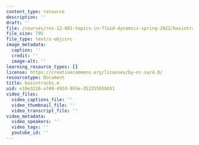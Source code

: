 ```yaml
---
content_type: resource
description: ''
draft: ''
file: /courses/res-12-001-topics-in-fluid-dynamics-spring-2022/basintracks.m
file_size: 795
file_type: text/x-objcsrc
image_metadata:
  caption: ''
  credit: ''
  image-alt: ''
learning_resource_types: []
license: https://creativecommons.org/licenses/by-nc-sa/4.0/
resourcetype: Document
title: basintracks.m
uid: e18e3226-a749-492d-955e-35225595bb51
video_files:
  video_captions_file: ''
  video_thumbnail_file: ''
  video_transcript_file: ''
video_metadata:
  video_speakers: ''
  video_tags: ''
  youtube_id: ''
---
```

